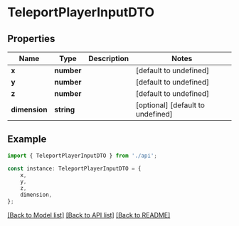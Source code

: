 # TeleportPlayerInputDTO


## Properties

Name | Type | Description | Notes
------------ | ------------- | ------------- | -------------
**x** | **number** |  | [default to undefined]
**y** | **number** |  | [default to undefined]
**z** | **number** |  | [default to undefined]
**dimension** | **string** |  | [optional] [default to undefined]

## Example

```typescript
import { TeleportPlayerInputDTO } from './api';

const instance: TeleportPlayerInputDTO = {
    x,
    y,
    z,
    dimension,
};
```

[[Back to Model list]](../README.md#documentation-for-models) [[Back to API list]](../README.md#documentation-for-api-endpoints) [[Back to README]](../README.md)
